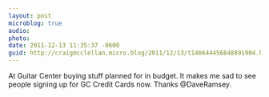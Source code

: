 ```yaml
---
layout: post
microblog: true
audio: 
photo: 
date: 2011-12-13 11:35:37 -0600
guid: http://craigmcclellan.micro.blog/2011/12/13/t146644456848891904.html
---
```

At Guitar Center buying stuff planned for in budget. It makes me sad to see people signing up for GC Credit Cards now. Thanks @DaveRamsey.
